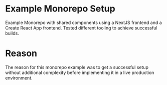 # Example Monorepo Setup
Example Monorepo with shared components using a NextJS frontend and a Create React App frontend. 
Tested different tooling to achieve successful builds. 

# Reason
The reason for this monorepo example was to get a successful setup without additional complexity before implementing it in a live production environment. 

